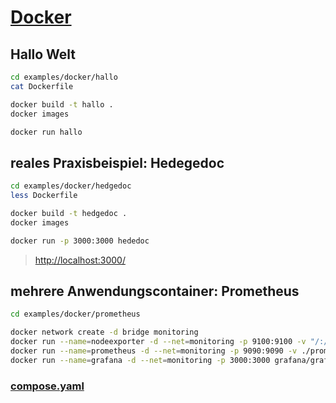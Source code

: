 # [Docker](https://docs.docker.com/)

## Hallo Welt

```bash
cd examples/docker/hallo
cat Dockerfile

docker build -t hallo .
docker images

docker run hallo
```


## reales Praxisbeispiel: Hedegedoc

```bash
cd examples/docker/hedgedoc
less Dockerfile

docker build -t hedgedoc .
docker images

docker run -p 3000:3000 hededoc
```
> [http://localhost:3000/](http://localhost:3000/)


## mehrere Anwendungscontainer: Prometheus

```bash
cd examples/docker/prometheus

docker network create -d bridge monitoring
docker run --name=nodeexporter -d --net=monitoring -p 9100:9100 -v "/:/host:ro,rslave" --pid="host" quay.io/prometheus/node-exporter:latest --path.rootfs=/host
docker run --name=prometheus -d --net=monitoring -p 9090:9090 -v ./prometheus.yml:/etc/prometheus/prometheus.yml prom/prometheus
docker run --name=grafana -d --net=monitoring -p 3000:3000 grafana/grafana-enterprise
```

### [compose.yaml](https://docs.docker.com/compose/)

